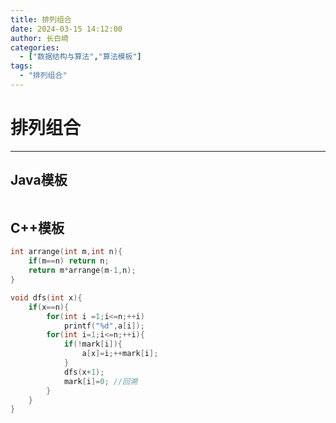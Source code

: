 ```yaml
---
title: 排列组合
date: 2024-03-15 14:12:00
author: 长白崎
categories:
  - ["数据结构与算法","算法模板"]
tags:
  - "排列组合"
---
```


# 排列组合

---







## Java模板

```java
```



## C++模板

```c++
int arrange(int m,int n){
    if(m==n) return n;
    return m*arrange(m-1,n);
}

void dfs(int x){
    if(x==n){
        for(int i =1;i<=n;++i)
            printf("%d",a[i]);
        for(int i=1;i<=n;++i){
            if(!mark[i]){
                a[x]=i;++mark[i];
            }
            dfs(x+1);
            mark[i]=0; //回溯
        }
    }
}
```

